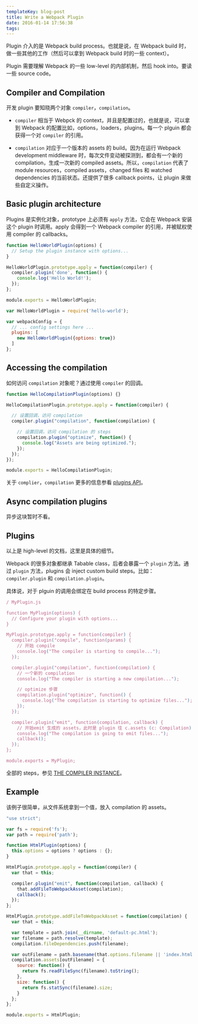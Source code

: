 ```yaml
---
templateKey: blog-post
title: Write a Webpack Plugin
date: 2016-01-14 17:56:38
tags:
---
```


Plugin 介入的是 Webpack build process。也就是说，在 Webpack build 时，做一些其他的工作（然后可以拿到 Webpack build 时的一些 context）。

Plugin 需要理解 Webpack 的一些 low-level 的内部机制，然后 hook into。要读一些 source code。

## Compiler and Compilation

开发 plugin 要知晓两个对象 `compiler`，`compilation`。

- `compiler` 相当于 Webpck 的 context，并且是配置过的，也就是说，可以拿到 Webpack 的配置比如，options，loaders，plugins。每一个 plguin 都会获得一个对 `compiler` 的引用。

- `compilation` 对应于一个版本的 assets 的 build。因为在运行 Webpack development middleware 时，每次文件变动被探测到，都会有一个新的 compilation，生成一次新的 compiled assets。所以，`compilation` 代表了 module resources，compiled assets，changed files 和 watched dependencies 的当前状态。还提供了很多 callback points，让 plugin 来做些自定义操作。

## Basic plugin architecture

Plugins 是实例化对象，prototype 上必须有 `apply` 方法，它会在 Webpack 安装这个 plugin 时调用。apply 会得到一个 Webpack compiler 的引用，并被赋权使用 compiler 的 callbacks。


```js
function HelloWorldPlugin(options) {
  // Setup the plugin instance with options...
}

HelloWorldPlugin.prototype.apply = function(compiler) {
  compiler.plugin('done', function() {
    console.log('Hello World!');
  });
};

module.exports = HelloWorldPlugin;
```

```js
var HelloWorldPlugin = require('hello-world');

var webpackConfig = {
  // ... config settings here ...
  plugins: [
    new HelloWorldPlugin({options: true})
  ]
};
```

## Accessing the compilation

如何访问 `compilation` 对象呢？通过使用 `compiler` 的回调。


```js
function HelloCompilationPlugin(options) {}

HelloCompilationPlugin.prototype.apply = function(compiler) {

  // 设置回调，访问 compilation
  compiler.plugin("compilation", function(compilation) {

    // 设置回调，访问 compilation 的 steps
    compilation.plugin("optimize", function() {
      console.log("Assets are being optimized.");
    });
  });
});

module.exports = HelloCompilationPlugin;
```

关于 `complier`，`compilation` 更多的信息参看 [plugins API](https://webpack.github.io/docs/plugins.html)。

## Async compilation plugins

异步这块暂时不看。

## Plugins

以上是 high-level 的文档，这里是具体的细节。

Webpack 的很多对象都继承 Tabable class，后者会暴露一个 `plugin` 方法。通过 `plugin` 方法，plugins 会 inject custom build steps。比如：`compiler.plugin` 和 `compilation.plugin`。

具体说，对于 plguin 的调用会绑定在 build process 的特定步骤。

```js
/ MyPlugin.js

function MyPlugin(options) {
  // Configure your plugin with options...
}

MyPlugin.prototype.apply = function(compiler) {
  compiler.plugin("compile", function(params) {
    // 开始 compile
    console.log("The compiler is starting to compile...");
  });

  compiler.plugin("compilation", function(compilation) {
    // 一个新的 compilation
    console.log("The compiler is starting a new compilation...");

    // optimize 步骤
    compilation.plugin("optimize", function() {
      console.log("The compilation is starting to optimize files...");
    });
  });

  compiler.plugin("emit", function(compilation, callback) {
    // 开始emit 生成的 assets，此时是 plugin 往 c.assets (c: Compilation) 数组增加 assets 的最后机会
    console.log("The compilation is going to emit files...");
    callback();
  });
};

module.exports = MyPlugin;

```


全部的 steps，参见 [THE COMPILER INSTANCE](https://webpack.github.io/docs/plugins.html#the-compiler-instance)。

## Example

该例子很简单，从文件系统拿到一个值，放入 compilation 的 assets。

```js
"use strict";

var fs = require('fs');
var path = require('path');

function HtmlPlugin(options) {
  this.options = options ? options : {};
}

HtmlPlugin.prototype.apply = function(compiler) {
  var that = this;

  compiler.plugin("emit", function(compilation, callback) {
    that.addFileToWebpackAsset(compilation);
    callback();
  });
};

HtmlPlugin.prototype.addFileToWebpackAsset = function(compilation) {
  var that = this;

  var template = path.join(__dirname, 'default-pc.html');
  var filename = path.resolve(template);
  compilation.fileDependencies.push(filename);

  var outFilename = path.basename(that.options.filename || 'index.html');
  compilation.assets[outFilename] = {
    source: function() {
      return fs.readFileSync(filename).toString();
    },
    size: function() {
      return fs.statSync(filename).size;
    }
  };
};

module.exports = HtmlPlugin;

```

